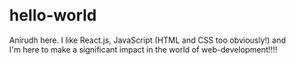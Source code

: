 # hello-world
Anirudh here. I like React.js, JavaScript (HTML and CSS too obviously!) and I'm here to make a significant impact in the world of web-development!!!! 

